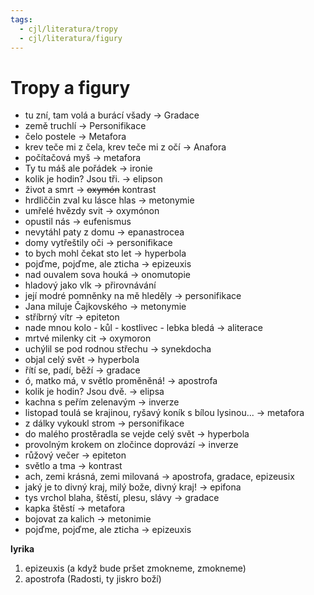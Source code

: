 ```yaml
---
tags:
  - cjl/literatura/tropy
  - cjl/literatura/figury
---
```

# Tropy a figury

- tu zní, tam volá a burácí všady -> Gradace
- země truchlí -> Personifikace
- čelo postele -> Metafora
- krev teče mi z čela, krev teče mi z očí -> Anafora
- počítačová myš -> metafora
- Ty tu máš ale pořádek -> ironie
- kolik je hodin? Jsou tři. -> elipson
- život a smrt -> ~~oxymón~~ kontrast
- hrdliččin zval ku lásce hlas -> metonymie
- umřelé hvězdy svit -> oxymónon
- opustil nás -> eufenismus
- nevytáhl paty z domu -> epanastrocea
- domy vytřeštily oči -> personifikace
- to bych mohl čekat sto let -> hyperbola
- pojďme, pojďme, ale zticha -> epizeuxis
- nad ouvalem sova houká -> onomutopie
- hladový jako vlk -> přirovnávání
- její modré pomněnky na mě hleděly -> personifikace
- Jana miluje Čajkovského -> metonymie
- stříbrný vítr -> epiteton
- nade mnou kolo - kůl - kostlivec - lebka bledá -> aliterace
- mrtvé milenky cit -> oxymoron
- uchýlil se pod rodnou střechu -> synekdocha
- objal celý svět -> hyperbola
- řítí se, padí, běží -> gradace
- ó, matko má, v světlo proměněná! -> apostrofa
- kolik je hodin? Jsou dvě. -> elipsa
- kachna s peřím zelenavým -> inverze
- listopad toulá se krajinou, ryšavý koník s bílou lysinou... -> metafora
- z dálky vykoukl strom -> personifikace
- do malého prostěradla se vejde celý svět -> hyperbola
- provolným krokem on zločince doprovází -> inverze
- růžový večer -> epiteton
- světlo a tma -> kontrast
- ach, zemi krásná, zemi milovaná -> apostrofa, gradace, epizeusix
- jaký je to divný kraj, milý bože, divný kraj! -> epifona
- tys vrchol blaha, štěstí, plesu, slávy -> gradace
- kapka štěstí -> metafora
- bojovat za kalich -> metonimie
- pojďme, pojďme, ale zticha -> epizeuxis

**lyrika**
1. epizeuxis (a když bude pršet zmokneme, zmokneme)
2. apostrofa (Radosti, ty jiskro boží)